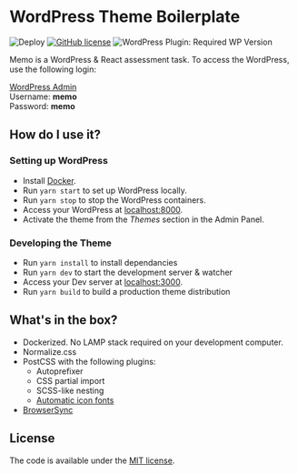 # WordPress Theme Boilerplate
![Deploy](https://github.com/magn3tic/is3/workflows/Deploy/badge.svg)
[![GitHub license](https://img.shields.io/github/license/codilation/wordpress-theme-boilerplate)](https://github.com/codiltion/wordpress-theme-boilerplate/blob/master/LICENSE)
![WordPress Plugin: Required WP Version](https://img.shields.io/wordpress/plugin/wp-version/gutenberg)

Memo is a WordPress & React assessment task. To access the WordPress, use the following login:

[WordPress Admin](http://178.62.107.86/wp-admin)<br />
Username: **memo**<br />
Password: **memo**

## How do I use it?

### Setting up WordPress

- Install [Docker](https://www.docker.com/products/docker-desktop).
- Run `yarn start` to set up WordPress locally.
- Run `yarn stop` to stop the WordPress containers.
- Access your WordPress at [localhost:8000](http://localhost:8000).
- Activate the theme from the *Themes* section in the Admin Panel.

### Developing the Theme
- Run `yarn install` to install dependancies
- Run `yarn dev` to start the development server & watcher
- Access your Dev server at [localhost:3000](http://localhost:3000).
- Run `yarn build` to build a production theme distribution

## What's in the box?

- Dockerized. No LAMP stack required on your development computer.
- Normalize.css
- PostCSS with the following plugins:
    - Autoprefixer
    - CSS partial import
    - SCSS-like nesting
    - [Automatic icon fonts](https://www.npmjs.com/package/iconfont-webpack-plugin)
- [BrowserSync](https://www.browsersync.io/)


## License

The code is available under the [MIT license](LICENSE.txt).
